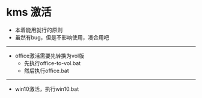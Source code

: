 # kms 激活

- 本着能用就行的原则
- 虽然有bug，但是不影响使用，凑合用吧

---
- office激活需要先转换为vol版
  - 先执行office-to-vol.bat
  - 然后执行office.bat
---
- win10激活，执行win10.bat 
